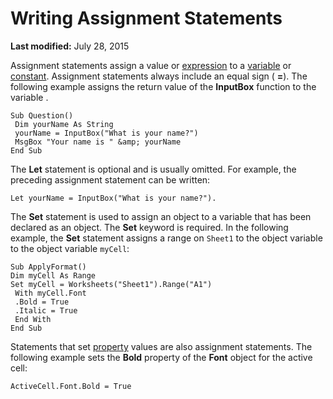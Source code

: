 
# Writing Assignment Statements

 **Last modified:** July 28, 2015

Assignment statements assign a value or  [expression](b8bdf64f-5920-1ae9-16d0-b26d09524a30.md) to a [variable](b8bdf64f-5920-1ae9-16d0-b26d09524a30.md) or [constant](b8bdf64f-5920-1ae9-16d0-b26d09524a30.md). Assignment statements always include an equal sign ( **=**). The following example assigns the return value of the  **InputBox** function to the variable .



```
Sub Question() 
 Dim yourName As String 
 yourName = InputBox("What is your name?") 
 MsgBox "Your name is " &amp; yourName 
End Sub 

```

The  **Let** statement is optional and is usually omitted. For example, the preceding assignment statement can be written:



```
Let yourName = InputBox("What is your name?"). 

```

The  **Set** statement is used to assign an object to a variable that has been declared as an object. The **Set** keyword is required. In the following example, the **Set** statement assigns a range on `Sheet1` to the object variable to the object variable `myCell`:



```
Sub ApplyFormat() 
Dim myCell As Range 
Set myCell = Worksheets("Sheet1").Range("A1") 
 With myCell.Font 
 .Bold = True 
 .Italic = True 
 End With 
End Sub 

```

Statements that set  [property](b8bdf64f-5920-1ae9-16d0-b26d09524a30.md) values are also assignment statements. The following example sets the **Bold** property of the **Font** object for the active cell:



```
ActiveCell.Font.Bold = True 

```

